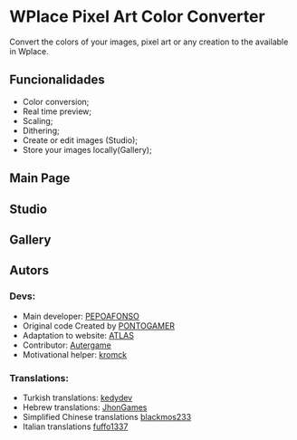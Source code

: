 # WPlace Pixel Art Color Converter

Convert the colors of your images, pixel art or any creation to the available in Wplace.

## Funcionalidades

- Color conversion;
- Real time preview;
- Scaling;
- Dithering;
- Create or edit images (Studio);
- Store your images locally(Gallery);


## Main Page



## Studio
## Gallery
## Autors

### Devs:
- Main developer: [PEPOAFONSO](https://github.com/PEPOAFONSO)
- Original code Created by [PONTOGAMER](https://github.com/PONTOGAMER)
- Adaptation to website: [ATLAS](https://github.com/martimcabral)
- Contributor: [Autergame](https://github.com/autergame)
- Motivational helper: [kromck](https://github.com/kromck)

### Translations:
- Turkish translations: [kedydev](https://github.com/kedydev)
- Hebrew translations: [JhonGames](https://github.com/JhonGames)
- Simplified Chinese translations [blackmos233](https://github.com/blackmos233)
- Italian translations [fuffo1337](https://github.com/fuffo1337)

